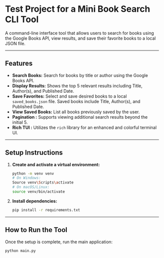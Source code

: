 # Test Project for a Mini Book Search CLI Tool

A command-line interface tool that allows users to search for books using the Google Books API, view results, and save their favorite books to a local JSON file.

---

## Features

-   **Search Books:** Search for books by title or author using the Google Books API.
-   **Display Results:** Shows the top 5 relevant results including Title, Author(s), and Published Date.
-   **Save Favorites:** Select and save desired books to a local `saved_books.json` file. Saved books include Title, Author(s), and Published Date.
-   **View Saved Books:** List all books previously saved by the user.
-   **Pagination :** Supports viewing additional search results beyond the initial 5.
-   **Rich TUI :** Utilizes the `rich` library for an enhanced and colorful terminal UI.

---

## Setup Instructions

1.  **Create and activate a virtual environment:**
    ```bash
    python -m venv venv
    # On Windows:
    Source venv\Scripts\activate
    # On macOS/Linux:
    source venv/bin/activate
    ```

2.  **Install dependencies:**
    ```bash
    pip install -r requirements.txt
    ```

---

## How to Run the Tool

Once the setup is complete, run the main application:

```bash
python main.py